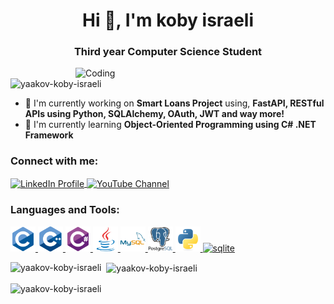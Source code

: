<h1 align="center">Hi 👋, I'm koby israeli</h1>
<h3 align="center">Third year Computer Science Student</h3>

<img align="right" alt="Coding" width="400" src="https://img.etimg.com/thumb/width-1200,height-900,imgsize-638053,resizemode-75,msid-84146083/prime/technology-and-startups/booting-up-developer-economy-how-tech-startups-are-helping-coders-build-and-test-software-faster.jpg">

<p align="left">
  <img 
    src="https://komarev.com/ghpvc/?username=yaakov-koby-israeli&label=Profile%20views&color=0e75b6&style=flat" 
    alt="yaakov-koby-israeli" 
  />
</p>

<ul>
  <li>
    🔭 I'm currently working on <strong>Smart Loans Project</strong> using, <strong>FastAPI, RESTful APIs using Python, SQLAlchemy, OAuth, JWT and way more!</strong>
  </li>
  <li>
    🌱 I'm currently learning <strong>Object-Oriented Programming using C# .NET Framework</strong>
  </li>
</ul>

<h3 align="left">Connect with me:</h3>
<p align="left">
  <a href="https://www.linkedin.com/in/kobi-israeli/" target="blank">
    <img 
      align="center" 
      src="https://raw.githubusercontent.com/rahuldkjain/github-profile-readme-generator/master/src/images/icons/Social/linked-in-alt.svg" 
      alt="LinkedIn Profile" 
      height="30" 
      width="40" 
    />
  </a>
  <a href="https://youtube.com/@kobeats99?si=BP62u-DarpczkiSQ" target="blank">
    <img 
      align="center" 
      src="https://raw.githubusercontent.com/rahuldkjain/github-profile-readme-generator/master/src/images/icons/Social/youtube.svg" 
      alt="YouTube Channel" 
      height="30" 
      width="40" 
    />
  </a>
</p>

<h3 align="left">Languages and Tools:</h3>
<p align="left">
  <a href="https://www.cprogramming.com/" target="_blank" rel="noreferrer">
    <img src="https://raw.githubusercontent.com/devicons/devicon/master/icons/c/c-original.svg" alt="c" width="40" height="40"/>
  </a>
  <a href="https://www.w3schools.com/cpp/" target="_blank" rel="noreferrer">
    <img src="https://raw.githubusercontent.com/devicons/devicon/master/icons/cplusplus/cplusplus-original.svg" alt="cplusplus" width="40" height="40"/>
  </a>
  <a href="https://www.w3schools.com/cs/" target="_blank" rel="noreferrer">
    <img src="https://raw.githubusercontent.com/devicons/devicon/master/icons/csharp/csharp-original.svg" alt="csharp" width="40" height="40"/>
  </a>
  <a href="https://www.java.com" target="_blank" rel="noreferrer">
    <img src="https://raw.githubusercontent.com/devicons/devicon/master/icons/java/java-original.svg" alt="java" width="40" height="40"/>
  </a>
  <a href="https://www.mysql.com/" target="_blank" rel="noreferrer">
    <img src="https://raw.githubusercontent.com/devicons/devicon/master/icons/mysql/mysql-original-wordmark.svg" alt="mysql" width="40" height="40"/>
  </a>
  <a href="https://www.postgresql.org" target="_blank" rel="noreferrer">
    <img src="https://raw.githubusercontent.com/devicons/devicon/master/icons/postgresql/postgresql-original-wordmark.svg" alt="postgresql" width="40" height="40"/>
  </a>
  <a href="https://www.python.org" target="_blank" rel="noreferrer">
    <img src="https://raw.githubusercontent.com/devicons/devicon/master/icons/python/python-original.svg" alt="python" width="40" height="40"/>
  </a>
  <a href="https://www.sqlite.org/" target="_blank" rel="noreferrer">
    <img src="https://www.vectorlogo.zone/logos/sqlite/sqlite-icon.svg" alt="sqlite" width="40" height="40"/>
  </a>
</p>

<p>
  <img 
    align="left" 
    src="https://github-readme-stats.vercel.app/api/top-langs?username=yaakov-koby-israeli&show_icons=true&locale=en&layout=compact" 
    alt="yaakov-koby-israeli" 
  />
</p>

<p>
  &nbsp;
  <img 
    align="center" 
    src="https://github-readme-stats.vercel.app/api?username=yaakov-koby-israeli&show_icons=true&locale=en" 
    alt="yaakov-koby-israeli" 
  />
</p>

<p>
  <img 
    align="center" 
    src="https://github-readme-streak-stats.herokuapp.com/?user=yaakov-koby-israeli&" 
    alt="yaakov-koby-israeli" 
  />
</p>
